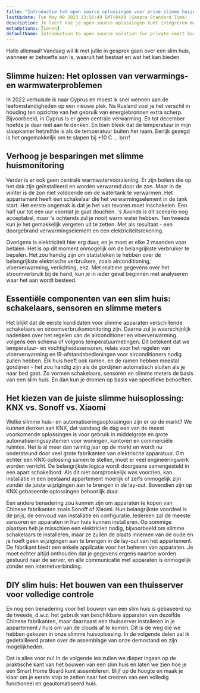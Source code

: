 ```yaml
---
title: "Introductie tot open source oplossingen voor privé slimme huizen"
lastUpdate: Tue May 09 2023 13:56:49 GMT+0400 (Samara Standard Time)
description: Je leert hoe je open source oplossingen kunt integreren met goedkope slimme apparaten om je slimme huis privégericht te maken en niet afhankelijk van clouds in zijn werk.
metaOptions: [Leren]
defaultName: Introduction to open source solution for private smart homes
---
```


<LessonImages src="smart-home-intro/open-source-private-smart-home-intro.png" imageClasses="mb full" />

<RoboAcademyText>
  Hallo allemaal! Vandaag wil ik met jullie in gesprek gaan over een slim huis, wanneer er behoefte aan is, waaruit het bestaat en wat het kan bieden.
</RoboAcademyText>

## Slimme huizen: Het oplossen van verwarmings- en warmwaterproblemen

In 2022 verhuisde ik naar Cyprus en moest ik snel wennen aan de leefomstandigheden op een nieuwe plek. Na Rusland voel je het verschil in houding ten opzichte van het gebruik van energiebronnen extra scherp. Bijvoorbeeld, in Cyprus is er geen centrale verwarming. En tot december hoefde je daar niet aan te denken. En toen bleek dat de temperatuur in mijn slaapkamer hetzelfde is als de temperatuur buiten het raam. Eerlijk gezegd is het ongemakkelijk om te slapen bij +10 С ... brrr!

## Verhoog je besparingen met slimme huismonitoring

Verder is er ook geen centrale warmwatervoorziening. Er zijn boilers die op het dak zijn geïnstalleerd en worden verwarmd door de zon. Maar in de winter is de zon niet voldoende om de watertank te verwarmen. Het appartement heeft een schakelaar die het verwarmingselement in de tank start. Het eerste ongemak is dat je het van tevoren moet inschakelen. Een half uur tot een uur voordat je gaat douchen. 's Avonds is dit scenario nog acceptabel, maar 's ochtends zul je nooit warm water hebben. Ten tweede kun je het gemakkelijk vergeten uit te zetten. Met als resultaat - een doorgebrand verwarmingselement en een elektriciteitsrekening.

Overigens is elektriciteit hier erg duur, en je moet er elke 2 maanden voor betalen. Het is op dit moment onmogelijk om de belangrijkste verbruiker te bepalen. Het zou handig zijn om statistieken te hebben over de belangrijkste elektrische verbruikers, zoals airconditioning, vloerverwarming, verlichting, enz. Met realtime gegevens over het stroomverbruik bij de hand, kun je in ieder geval beginnen met analyseren waar het aan wordt besteed.

## Essentiële componenten van een slim huis: schakelaars, sensoren en slimme meters

Het blijkt dat de eerste kandidaten voor slimme apparaten verschillende schakelaars en stroomverbruiksmonitoring zijn. Daarna zul je waarschijnlijk nadenken over het regelen van de airconditioner en vloerverwarming volgens een schema of volgens temperatuurmetingen. Dit betekent dat we temperatuur- en vochtigheidssensoren, relais voor het regelen van vloerverwarming en IR-afstandsbedieningen voor airconditioners nodig zullen hebben. Elk huis heeft ook ramen, en de ramen hebben meestal gordijnen - het zou handig zijn als de gordijnen automatisch sluiten als je naar bed gaat. Zo vormen schakelaars, sensoren en slimme meters de basis van een slim huis. En dan kun je dromen op basis van specifieke behoeften.

## Het kiezen van de juiste slimme huisoplossing: KNX vs. Sonoff vs. Xiaomi

Welke slimme huis- en automatiseringsoplossingen zijn er op de markt? We kunnen denken aan KNX, dat vandaag de dag een van de meest voorkomende oplossingen is voor gebruik in middelgrote en grote automatiseringssystemen voor woningen, kantoren en commerciële ruimtes. Het is al meer dan twintig jaar op de markt en wordt nu ondersteund door veel grote fabrikanten van elektrische apparatuur. Om echter een KNX-oplossing samen te stellen, moet er veel engineeringwerk worden verricht. De belangrijkste logica wordt doorgaans samengesteld in een apart schakelbord. Als dit niet oorspronkelijk was voorzien, kan installatie in een bestaand appartement moeilijk of zelfs onmogelijk zijn zonder de juiste wijzigingen aan te brengen in de lay-out. Bovendien zijn op KNX gebaseerde oplossingen behoorlijk duur.

Een andere benadering zou kunnen zijn om apparaten te kopen van Chinese fabrikanten zoals Sonoff of Xiaomi. Hun belangrijkste voordeel is de prijs, de eenvoud van installatie en configuratie. Iedereen zal de meeste sensoren en apparaten in hun huis kunnen installeren. Op sommige plaatsen heb je misschien een elektricien nodig, bijvoorbeeld om slimme schakelaars te installeren, maar ze zullen de plaats innemen van de oude en je hoeft geen wijzigingen aan te brengen in de lay-out van het appartement. De fabrikant biedt een enkele applicatie voor het beheren van apparaten. Je moet echter altijd onthouden dat je gegevens ergens naartoe worden gestuurd naar de server, en alle communicatie met apparaten is onmogelijk zonder een internetverbinding.


## DIY slim huis: Het bouwen van een thuisserver voor volledige controle

En nog een benadering voor het bouwen van een slim huis is gebaseerd op de tweede, d.w.z. het gebruik van beschikbare apparaten van dezelfde Chinese fabrikanten, maar daarnaast een thuisserver installeren in je appartement / huis om van de clouds af te komen. Dit is de weg die we hebben gekozen in onze slimme huisoplossing. In de volgende delen zal ik gedetailleerd praten over de assemblage van onze demostand en zijn mogelijkheden.

<RoboAcademyText fWeight="500">
  Dat is alles voor nu! In de volgende les zullen we dieper ingaan op de praktische kant van het bouwen van een slim huis en laten we zien hoe je een Smart Home Board kunt assembleren. Blijf op de hoogte en maak je klaar om je eerste stap te zetten naar het creëren van een volledig functioneel en geautomatiseerd huis.
</RoboAcademyText>